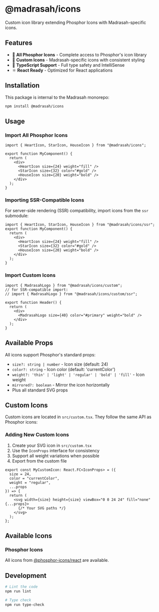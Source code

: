 # @madrasah/icons

Custom icon library extending Phosphor Icons with Madrasah-specific icons.

## Features

- 🎨 **All Phosphor Icons** - Complete access to Phosphor's icon library
- 🏢 **Custom Icons** - Madrasah-specific icons with consistent styling
- 🎯 **TypeScript Support** - Full type safety and IntelliSense
- ⚛️ **React Ready** - Optimized for React applications

## Installation

This package is internal to the Madrasah monorepo:

```bash
npm install @madrasah/icons
```

## Usage

### Import All Phosphor Icons

```tsx
import { HeartIcon, StarIcon, HouseIcon } from "@madrasah/icons";

export function MyComponent() {
  return (
    <div>
      <HeartIcon size={24} weight="fill" />
      <StarIcon size={32} color="#gold" />
      <HouseIcon size={20} weight="bold" />
    </div>
  );
}
```

### Importing SSR-Compatible Icons
For server-side rendering (SSR) compatibility, import icons from the `ssr` submodule:

```tsx
import { HeartIcon, StarIcon, HouseIcon } from "@madrasah/icons/ssr";
export function MyComponent() {
  return (
    <div>
      <HeartIcon size={24} weight="fill" />
      <StarIcon size={32} color="#gold" />
      <HouseIcon size={20} weight="bold" />
    </div>
  );
}
```

### Import Custom Icons

```tsx
import { MadrasahLogo } from "@madrasah/icons/custom";
// for SSR-compatible import:
// import { MadrasahLogo } from "@madrasah/icons/custom/ssr";

export function Header() {
  return (
    <div>
      <MadrasahLogo size={40} color="#primary" weight="bold" />
    </div>
  );
}
```

## Available Props

All icons support Phosphor's standard props:

- `size?: string | number` - Icon size (default: 24)
- `color?: string` - Icon color (default: 'currentColor')
- `weight?: 'thin' | 'light' | 'regular' | 'bold' | 'fill'` - Icon weight
- `mirrored?: boolean` - Mirror the icon horizontally
- Plus all standard SVG props

## Custom Icons

Custom icons are located in `src/custom.tsx`. They follow the same API as Phosphor icons:

### Adding New Custom Icons

1. Create your SVG icon in `src/custom.tsx`
2. Use the `IconProps` interface for consistency
3. Support all weight variations when possible
4. Export from the custom file

```tsx
export const MyCustomIcon: React.FC<IconProps> = ({
  size = 24,
  color = "currentColor",
  weight = "regular",
  ...props
}) => {
  return (
    <svg width={size} height={size} viewBox="0 0 24 24" fill="none" {...props}>
      {/* Your SVG paths */}
    </svg>
  );
};
```

## Available Icons

### Phosphor Icons

All icons from [@phosphor-icons/react](https://phosphoricons.com/) are available.

## Development

```bash
# Lint the code
npm run lint

# Type check
npm run type-check
```

